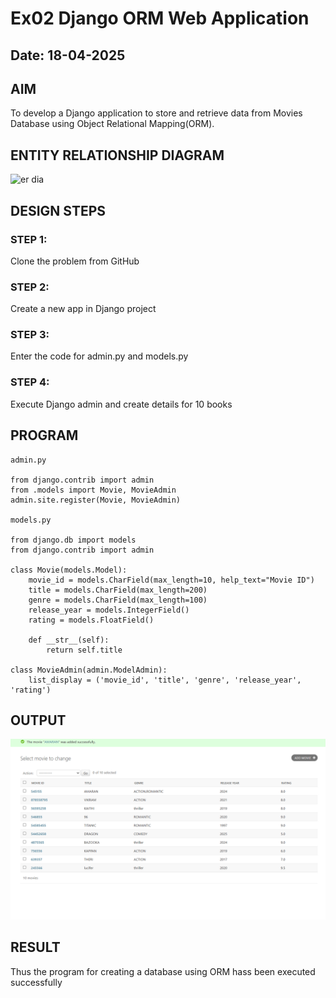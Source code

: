 # Ex02 Django ORM Web Application
## Date: 18-04-2025

## AIM
To develop a Django application to store and retrieve data from Movies Database using Object Relational Mapping(ORM).

## ENTITY RELATIONSHIP DIAGRAM

![er dia](https://github.com/user-attachments/assets/f65aac67-8d85-4500-8914-f60a95f90d4c)

## DESIGN STEPS

### STEP 1:
Clone the problem from GitHub

### STEP 2:
Create a new app in Django project

### STEP 3:
Enter the code for admin.py and models.py

### STEP 4:
Execute Django admin and create details for 10 books

## PROGRAM
```
admin.py

from django.contrib import admin
from .models import Movie, MovieAdmin
admin.site.register(Movie, MovieAdmin)

models.py

from django.db import models
from django.contrib import admin

class Movie(models.Model):
    movie_id = models.CharField(max_length=10, help_text="Movie ID")
    title = models.CharField(max_length=200)
    genre = models.CharField(max_length=100)
    release_year = models.IntegerField()
    rating = models.FloatField()
    
    def __str__(self):
        return self.title

class MovieAdmin(admin.ModelAdmin):
    list_display = ('movie_id', 'title', 'genre', 'release_year', 'rating')
```
## OUTPUT
![alt text](<Screenshot 2025-04-23 182604.png>)


## RESULT
Thus the program for creating a database using ORM hass been executed successfully
